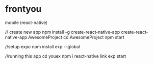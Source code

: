# frontyou
mobile (react-native)


// create new app
npm install -g create-react-native-app
create-react-native-app AwesomeProject
cd AwesomeProject
npm start

//setup expo
npm install exp --global


//running this app
cd youex
npm i
react-native link
exp start
